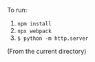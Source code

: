 To run:

1. `npm install`
1. `npx webpack`
1. `$ python -m http.server`

(From the current directory)